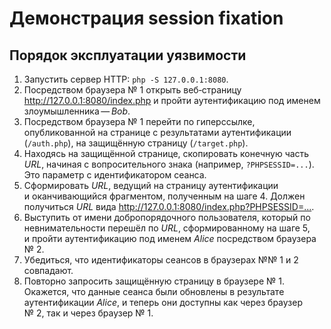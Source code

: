 # Демонстрация session fixation

## Порядок эксплуатации уязвимости

1. Запустить сервер HTTP: `php -S 127.0.0.1:8080`.
2. Посредством браузера № 1 открыть веб­‑страницу <http://127.0.0.1:8080/index.php> и пройти аутентификацию под именем злоумышленника ⁠— _Bob_.
3. Посредством браузера № 1 перейти по гиперссылке, опубликованной на странице с результатами аутентификации (`/auth.php`), на защищённую страницу (`/target.php`).
4. Находясь на защищённой странице, скопировать конечную часть _URL_, начиная с вопросительного знака (например, `?PHPSESSID=...`). Это параметр с идентификатором сеанса.
5. Сформировать _URL_, ведущий на страницу аутентификации и оканчивающийся фрагментом, полученным на шаге 4. Должен получиться _URL_ вида <http://127.0.0.1:8080/index.php?PHPSESSID=...>.
6. Выступить от имени добропорядочного пользователя, который по невнимательности перешёл по _URL_, сформированному на шаге 5, и пройти аутентификацию под именем _Alice_ посредством браузера № 2.
7. Убедиться, что идентификаторы сеансов в браузерах №⁠№ 1 и 2 совпадают.
8. Повторно запросить защищённую страницу в браузере № 1. Окажется, что данные сеанса были обновлены в результате аутентификации _Alice_, и теперь они доступны как через браузер № 2, так и через браузер № 1.
